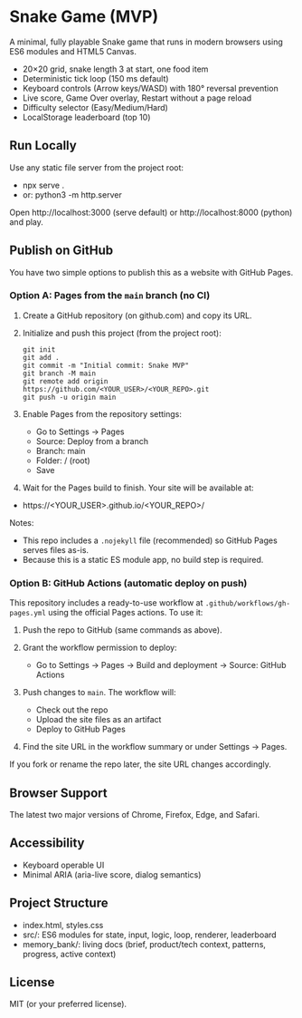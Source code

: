 # Snake Game (MVP)

A minimal, fully playable Snake game that runs in modern browsers using ES6 modules and HTML5 Canvas.

- 20×20 grid, snake length 3 at start, one food item
- Deterministic tick loop (150 ms default)
- Keyboard controls (Arrow keys/WASD) with 180° reversal prevention
- Live score, Game Over overlay, Restart without a page reload
- Difficulty selector (Easy/Medium/Hard)
- LocalStorage leaderboard (top 10)

## Run Locally

Use any static file server from the project root:

- npx serve .
- or: python3 -m http.server

Open http://localhost:3000 (serve default) or http://localhost:8000 (python) and play.

## Publish on GitHub

You have two simple options to publish this as a website with GitHub Pages.

### Option A: Pages from the `main` branch (no CI)

1) Create a GitHub repository (on github.com) and copy its URL.

2) Initialize and push this project (from the project root):
    ```shell
    git init
    git add .
    git commit -m "Initial commit: Snake MVP"
    git branch -M main
    git remote add origin https://github.com/<YOUR_USER>/<YOUR_REPO>.git
    git push -u origin main
    ```
3) Enable Pages from the repository settings:
   - Go to Settings → Pages
   - Source: Deploy from a branch
   - Branch: main
   - Folder: / (root)
   - Save
4) Wait for the Pages build to finish. Your site will be available at:
- https://<YOUR_USER>.github.io/<YOUR_REPO>/

Notes:
- This repo includes a `.nojekyll` file (recommended) so GitHub Pages serves files as-is.
- Because this is a static ES module app, no build step is required.

### Option B: GitHub Actions (automatic deploy on push)

This repository includes a ready-to-use workflow at `.github/workflows/gh-pages.yml` using the official Pages actions. To use it:

1) Push the repo to GitHub (same commands as above).

2) Grant the workflow permission to deploy:
   - Go to Settings → Pages → Build and deployment → Source: GitHub Actions
3) Push changes to `main`. The workflow will:
   - Check out the repo
   - Upload the site files as an artifact
   - Deploy to GitHub Pages
4) Find the site URL in the workflow summary or under Settings → Pages.

If you fork or rename the repo later, the site URL changes accordingly.

## Browser Support
The latest two major versions of Chrome, Firefox, Edge, and Safari.

## Accessibility
- Keyboard operable UI
- Minimal ARIA (aria-live score, dialog semantics)

## Project Structure
- index.html, styles.css
- src/: ES6 modules for state, input, logic, loop, renderer, leaderboard
- memory_bank/: living docs (brief, product/tech context, patterns, progress, active context)

## License
MIT (or your preferred license).
